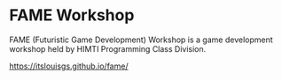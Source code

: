 # FAME Workshop
FAME (Futuristic Game Development) Workshop is a game development workshop held by HIMTI Programming Class Division.

https://itslouisgs.github.io/fame/
